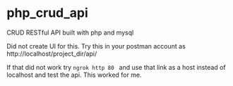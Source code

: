 # php_crud_api
CRUD RESTful API built with php and mysql

Did not create UI for this. Try this in your postman account as http://localhost/project_dir/api/

If that did not work try  <code>ngrok http 80 </code> and use that link as a host instead of localhost and test the api. This worked for me.
